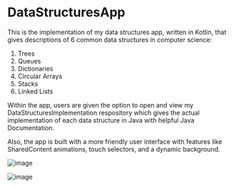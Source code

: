 # DataStructuresApp
This is the implementation of my data structures app, written in Kotlin, that gives descriptions of 6 common data structures in computer science:
1) Trees
2) Queues
3) Dictionaries
4) Circular Arrays
5) Stacks
6) Linked Lists

Within the app, users are given the option to open and view my DataStructuresImplementation respository which gives the actual implementation of each data structure in 
Java with helpful Java Documentation.

Also, the app is built with a more friendly user interface with features like SharedContent animations, touch selectors, and a dynamic background.

![image](https://user-images.githubusercontent.com/12478151/41756103-9bdc552a-75a8-11e8-8b74-645d76a5bff1.png)

![image](https://user-images.githubusercontent.com/12478151/41756146-d6d32cf8-75a8-11e8-852f-636452a8d004.png)
